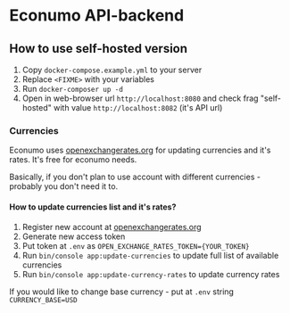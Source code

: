# Econumo API-backend

## How to use self-hosted version

1. Copy `docker-compose.example.yml` to your server
2. Replace `<FIXME>` with your variables
3. Run `docker-composer up -d`
4. Open in web-browser url `http://localhost:8080` and check frag "self-hosted" with value `http://localhost:8082` (it's API url)

### Currencies 

Econumo uses [openexchangerates.org](https://docs.openexchangerates.org/docs/api-introduction) for updating currencies and it's rates.
It's free for econumo needs.

Basically, if you don't plan to use account with different currencies - probably you don't need it to. 

#### How to update currencies list and it's rates?
1. Register new account at [openexchangerates.org](https://openexchangerates.org)
2. Generate new access token
3. Put token at `.env` as `OPEN_EXCHANGE_RATES_TOKEN={YOUR_TOKEN}`
4. Run `bin/console app:update-currencies` to update full list of available currencies
5. Run `bin/console app:update-currency-rates` to update currency rates


If you would like to change base currency - put at `.env` string `CURRENCY_BASE=USD`
